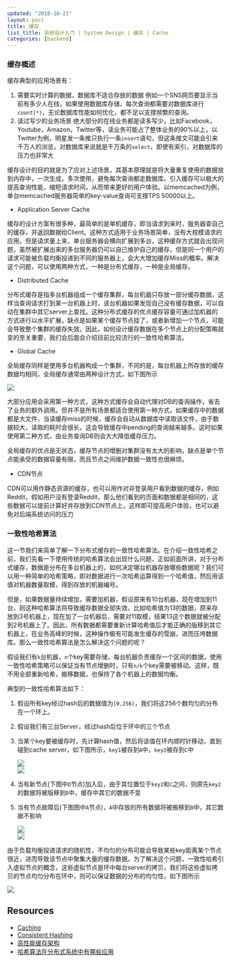 ```yaml
---
updated: "2018-10-21"
layout: post
title: 缓存
list_title: 系统设计入门 | System Design | 缓存 | Cache
categories: [backend]
---
```


### 缓存概述

缓存典型的应用场景有：

1. 需要实时计算的数据，数据库不适合存放的数据
    例如一个SNS网页要显示当前有多少人在线，如果使用数据库存储，每次查询都需要对数据库进行`count(*)`，无论数据库性能如何优化，都不足以支撑频繁的查询。
2. 读过写少的业务场景
    绝大部分的在线业务都是读多写少，比如Facebook，Youtube，Amazon，Twitter等，读业务可能占了整体业务的90%以上，以Twitter为例，明星发一条推只执行一条`insert`语句，但这条推文可能会引来千万人的浏览，对数据库来说就是千万条的`select`，即使有索引，对数据库的压力也非常大

缓存设计的目的就是为了应对上述场景，其基本原理就是将大量重复使用的数据放到内存中，一次生成，多次使用，避免每次查询都走数据库。引入缓存可以极大的提高查询性能，缩短请求时间，从而带来更好的用户体验。以memcached为例，单台memcached服务器简单的key-value查询可支撑TPS 50000以上。

- Application Server Cache

缓存的设计方案有很多种，最简单的是单机缓存，即当请求到来时，服务器查自己的缓存，并返回数据给Client。这种方式适用于业务场景简单，没有大规模请求的应用。但是请求量上来，单台服务器会横向扩展到多台，这种缓存方式就会出现问题，虽然被扩展出来的多台服务器仍可以自己维护自己的缓存，但是同一个用户的请求可能被负载均衡投递到不同的服务器上，会大大增加缓存Miss的概率。解决这个问题，可以使用两种方式，一种是分布式缓存，一种是全局缓存。

- Distributed Cache

分布式缓存是指多台机器组成一个缓存集群，每台机器只存放一部分缓存数据，这样当查询请求打到某一台机器上时，该台机器如果发现自己没有缓存数据，可以自动在集群中其它server上查找。这种分布式缓存的优点缓存容量可通过加机器的方式进行以水平扩展，缺点是如果某个缓存节点挂了，或者新增加一个节点，可能会导致整个集群的缓存失效。因此，如何设计缓存数据在多个节点上的分配策略就变的至关重要，我们会后面会介绍目前比较流行的一致性哈希算法。

- Global Cache

全局缓存同样是使用多台机器构成一个集群，不同的是，每台机器上所存放的缓存数据均相同，全局缓存通常由两种设计方式，如下图所示

<img src="{{site.baseurl}}/assets/images/2016/06/cache-1.png" class="md-img-center">

大部分应用会采用第一种方式，这种方式缓存会自动代理对DB的查询操作，省去了业务的额外调用。但并不是所有场景都适合使用第一种方式，如果缓存中的数据都是大文件，当读缓存miss的时候，缓存会自动从数据库中读取该文件，由于数据较大，读取的耗时会很长，这会导致缓存中pending的查询越来越多。这时如果使用第二种方式，由业务查询DB则会大大降低缓存压力。

全局缓存的优点是无状态，缓存节点的增删对集群没有太大的影响，缺点是单个节点能承受的数据容量有限，而且节点之间维护数据一致性也很麻烦。

- CDN节点

CDN可以用作静态资源的缓存，也可以用作对非登录用户看到数据的缓存，例如Reddit，假如用户没有登录Reddit，那么他们看到的页面和数据都是相同的，这些数据可以提前计算好并存放到CDN节点上，这样即可提高用户体验，也可以避免对后端系统访问的压力

### 一致性哈希算法

这一节我们来简单了解一下分布式缓存的一致性哈希算法。在介绍一致性哈希之前，我们先看一下使用传统的哈希算法会出现什么问题，正如前面所讲，对于分布式缓存，数据是分布在多台机器上的，如何决定哪台机器存放哪些数据呢？我们可以用一种简单的哈希策略，即对数据进行一次哈希运算得到一个哈希值，然后用该值对机器数量取模，得到存放的机器编号。

但是，如果数据量持续增加，需要加机器，假设原来有10台机器，现在增加到11台，则这种哈希算法将导致缓存数据全部失效。比如哈希值为13的数据，原来存放到3号机器上，现在加了一台机器后，需要对11取模，结果13这个数据就被分配到2号机器上了。因此，所有数据都需要重新计算哈希值后才能正确的版移到其它机器上，在业务高峰的时候，这种操作极有可能发生缓存的雪崩，进而压垮数据库。那么一致性哈希算法是怎么解决这个问题的呢？

假设我们有`k`台机器，`n`个key需要存储，每台机器负责缓存一个区间的数据，使用一致性哈希策略可以保证当有节点增删时，只有`n/k`个key需要被移动。这样，既不用全部重新哈希，搬移数据，也保持了各个机器上的数据均衡。

典型的一致性哈希算法如下：

1. 假设所有key经过hash后的数据值为`[0,256)`，我们将这256个数均匀的分布在一个环上。
2. 假设我们有三台Server，经过hash后位于环中的三个节点
3. 当某个key要被缓存时，先计算hash值，然后将该值在环内顺时针移动，直到碰到cache server，如下图所示，`key1`被存到`A`中，`key2`被存到`C`中

    <div class="md-flex-h">
    <div><img src="{{site.baseurl}}/assets/images/2016-06/con-hash-1.png"></div>
    <div><img src="{{site.baseurl}}/assets/images/2016-06/con-hash-2.png"></div>
    </div>

4. 当有新节点(下图中`D`节点)加入后，由于其位置位于`key2`和`C`之间，则原先`key2`的数据将被版移到`D`中，缓存中其它的数据不变

5. 当有节点故障后(下图图中`A`节点)，`A`中存放的所有数据将被搬移到`B`中，其它数据不影响
    
    <div class="md-flex-h">
    <div><img src="{{site.baseurl}}/assets/images/2016-06/con-hash-3.png"></div>
    <div><img src="{{site.baseurl}}/assets/images/2016-06/con-hash-4.png"></div>
    </div>

由于负载均衡投递请求的随机性，不均匀的分布可能会导致某些key距离某个节点很近，进而导致该节点中聚集大量的缓存数据。为了解决这个问题，一致性哈希引入虚拟节点的概念，这些虚拟节点是环中每台server的拷贝，我们将这些虚拟拷贝的节点均匀分布在环中，则可以保证数据的分布的均匀性，如下图所示

<img src="{{site.baseurl}}/assets/images/2016-06/con-hash-5.png" class="img-md-center">


## Resources

- [Caching](https://www.educative.io/collection/page/5668639101419520/5649050225344512/5643440998055936)
- [Consistent Hashing](https://en.wikipedia.org/wiki/Consistent_hashing)
- [高性能缓存架构](https://time.geekbang.org/column/article/8640)
- [哈希算法在分布式系统中有哪些应用](https://time.geekbang.org/column/article/67388)